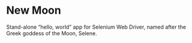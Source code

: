 # New Moon

Stand-alone “hello, world” app for Selenium Web Driver, named after the Greek
goddess of the Moon, Selene.
